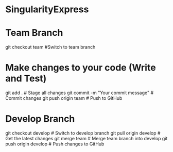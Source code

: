 # SingularityExpress

# Team Branch
git checkout team  #Switch to team branch

# Make changes to your code (Write and Test)

git add .                                     # Stage all changes
git commit -m "Your commit message"           # Commit changes
git push origin team                          # Push to GitHub


# Develop Branch

git checkout develop           # Switch to develop branch
git pull origin develop        # Get the latest changes
git merge team                 # Merge team branch into develop
git push origin develop        # Push changes to GitHub
